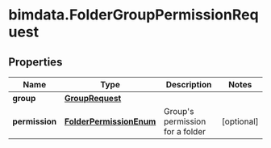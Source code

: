 # bimdata.FolderGroupPermissionRequest

## Properties

Name | Type | Description | Notes
------------ | ------------- | ------------- | -------------
**group** | [**GroupRequest**](GroupRequest.md) |  | 
**permission** | [**FolderPermissionEnum**](FolderPermissionEnum.md) | Group&#39;s permission for a folder | [optional] 


